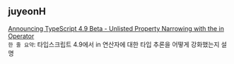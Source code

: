 <h2>juyeonH</h2><a href="https://www.notion.so/study66/Announcing-TypeScript-4-9-Beta-f978e31dd72d4076a6800e7e4b87d182#c5bf7802e5584068a51f96dd93130b32">Announcing TypeScript 4.9 Beta - Unlisted Property Narrowing with the in Operator</a><br><code>한 줄 요약</code>: 타입스크립트 4.9에서 in 연산자에 대한 타입 추론을 어떻게 강화했는지 설명